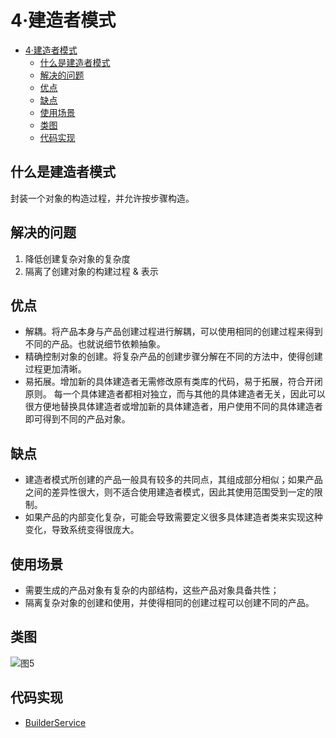 # 4·建造者模式

- [4·建造者模式](#4建造者模式)
  - [什么是建造者模式](#什么是建造者模式)
  - [解决的问题](#解决的问题)
  - [优点](#优点)
  - [缺点](#缺点)
  - [使用场景](#使用场景)
  - [类图](#类图)
  - [代码实现](#代码实现)

## 什么是建造者模式
封装一个对象的构造过程，并允许按步骤构造。

## 解决的问题
1. 降低创建复杂对象的复杂度
2. 隔离了创建对象的构建过程 & 表示

## 优点
- 解耦。将产品本身与产品创建过程进行解耦，可以使用相同的创建过程来得到不同的产品。也就说细节依赖抽象。
- 精确控制对象的创建。将复杂产品的创建步骤分解在不同的方法中，使得创建过程更加清晰。
- 易拓展。增加新的具体建造者无需修改原有类库的代码，易于拓展，符合开闭原则。
  每一个具体建造者都相对独立，而与其他的具体建造者无关，因此可以很方便地替换具体建造者或增加新的具体建造者，用户使用不同的具体建造者即可得到不同的产品对象。

## 缺点
- 建造者模式所创建的产品一般具有较多的共同点，其组成部分相似；如果产品之间的差异性很大，则不适合使用建造者模式，因此其使用范围受到一定的限制。
- 如果产品的内部变化复杂，可能会导致需要定义很多具体建造者类来实现这种变化，导致系统变得很庞大。

## 使用场景
- 需要生成的产品对象有复杂的内部结构，这些产品对象具备共性；
- 隔离复杂对象的创建和使用，并使得相同的创建过程可以创建不同的产品。

## 类图
![图5](images/图5-建造者模式类图.png)

## 代码实现
- [BuilderService](/src/main/java/com/ly/pattern/builder/BuilderService.java)

